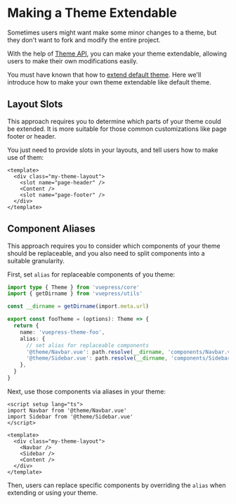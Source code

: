 # Making a Theme Extendable

Sometimes users might want make some minor changes to a theme, but they don't want to fork and modify the entire project.

With the help of [Theme API](../../reference/theme-api.md), you can make your theme extendable, allowing users to make their own modifications easily.

You must have known that how to [extend default theme](https://ecosystem.vuejs.press/themes/default/extending.html). Here we'll introduce how to make your own theme extendable like default theme.

## Layout Slots

This approach requires you to determine which parts of your theme could be extended. It is more suitable for those common customizations like page footer or header.

You just need to provide slots in your layouts, and tell users how to make use of them:

```vue
<template>
  <div class="my-theme-layout">
    <slot name="page-header" />
    <Content />
    <slot name="page-footer" />
  </div>
</template>
```

## Component Aliases

This approach requires you to consider which components of your theme should be replaceable, and you also need to split components into a suitable granularity.

First, set `alias` for replaceable components of you theme:

```ts
import type { Theme } from 'vuepress/core'
import { getDirname } from 'vuepress/utils'

const __dirname = getDirname(import.meta.url)

export const fooTheme = (options): Theme => {
  return {
    name: 'vuepress-theme-foo',
    alias: {
      // set alias for replaceable components
      '@theme/Navbar.vue': path.resolve(__dirname, 'components/Navbar.vue'),
      '@theme/Sidebar.vue': path.resolve(__dirname, 'components/Sidebar.vue'),
    },
  }
}
```

Next, use those components via aliases in your theme:

```vue
<script setup lang="ts">
import Navbar from '@theme/Navbar.vue'
import Sidebar from '@theme/Sidebar.vue'
</script>

<template>
  <div class="my-theme-layout">
    <Navbar />
    <Sidebar />
    <Content />
  </div>
</template>
```

Then, users can replace specific components by overriding the `alias` when extending or using your theme.

